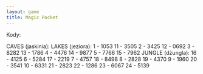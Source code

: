 ```yaml
---
layout: game
title: Magic Pocket
---
```


Kody:

CAVES (jaskinia):        	LAKES (jeziora):
1  - 1053                		11 - 3505
2  - 3425                		12 - 0692
3  - 8282                		13 - 1786
4  - 4476                		14 - 9877
5  - 7766                		15 - 7962
JUNGLE (dżungla):        	16 - 4125
6  - 5284                		17 - 2219
7  - 4757                		18 - 8498
8  - 2828                		19 - 4370
9  - 1960                		20 - 3541
10 - 6331                		21 - 2823
                         		22 - 1286
                         		23 - 6067
                         		24 - 5139
